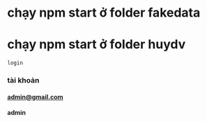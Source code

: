 # chạy npm start ở folder fakedata
# chạy npm start ở folder huydv
```login```
### tài khoản

#### admin@gmail.com
#### admin



